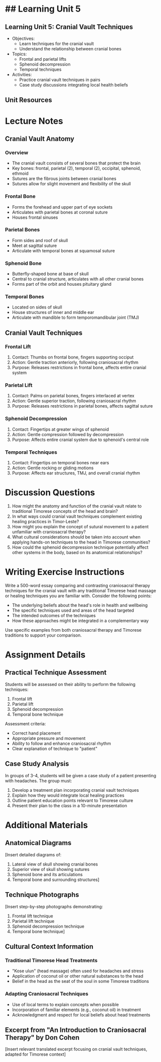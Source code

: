 # ## Learning Unit 5

## Learning Unit 5: Cranial Vault Techniques
- Objectives:
  * Learn techniques for the cranial vault
  * Understand the relationship between cranial bones
- Topics:
  * Frontal and parietal lifts
  * Sphenoid decompression
  * Temporal techniques
- Activities:
  * Practice cranial vault techniques in pairs
  * Case study discussions integrating local health beliefs

## Unit Resources

# Lecture Notes

## Cranial Vault Anatomy

### Overview
- The cranial vault consists of several bones that protect the brain
- Key bones: frontal, parietal (2), temporal (2), occipital, sphenoid, ethmoid
- Sutures are the fibrous joints between cranial bones
- Sutures allow for slight movement and flexibility of the skull

### Frontal Bone
- Forms the forehead and upper part of eye sockets
- Articulates with parietal bones at coronal suture
- Houses frontal sinuses

### Parietal Bones
- Form sides and roof of skull
- Meet at sagittal suture
- Articulate with temporal bones at squamosal suture

### Sphenoid Bone
- Butterfly-shaped bone at base of skull
- Central to cranial structure, articulates with all other cranial bones
- Forms part of the orbit and houses pituitary gland

### Temporal Bones
- Located on sides of skull
- House structures of inner and middle ear
- Articulate with mandible to form temporomandibular joint (TMJ)

## Cranial Vault Techniques

### Frontal Lift
1. Contact: Thumbs on frontal bone, fingers supporting occiput
2. Action: Gentle traction anteriorly, following craniosacral rhythm
3. Purpose: Releases restrictions in frontal bone, affects entire cranial system

### Parietal Lift
1. Contact: Palms on parietal bones, fingers interlaced at vertex
2. Action: Gentle superior traction, following craniosacral rhythm
3. Purpose: Releases restrictions in parietal bones, affects sagittal suture

### Sphenoid Decompression
1. Contact: Fingertips at greater wings of sphenoid
2. Action: Gentle compression followed by decompression
3. Purpose: Affects entire cranial system due to sphenoid's central role

### Temporal Techniques
1. Contact: Fingertips on temporal bones near ears
2. Action: Gentle rocking or gliding motions
3. Purpose: Affects ear structures, TMJ, and overall cranial rhythm

# Discussion Questions

1. How might the anatomy and function of the cranial vault relate to traditional Timorese concepts of the head and brain?
2. In what ways could cranial vault techniques complement existing healing practices in Timor-Leste?
3. How might you explain the concept of sutural movement to a patient unfamiliar with craniosacral therapy?
4. What cultural considerations should be taken into account when applying hands-on techniques to the head in Timorese communities?
5. How could the sphenoid decompression technique potentially affect other systems in the body, based on its anatomical relationships?

# Writing Exercise Instructions

Write a 500-word essay comparing and contrasting craniosacral therapy techniques for the cranial vault with any traditional Timorese head massage or healing techniques you are familiar with. Consider the following points:

- The underlying beliefs about the head's role in health and wellbeing
- The specific techniques used and areas of the head targeted
- The intended outcomes of the techniques
- How these approaches might be integrated in a complementary way

Use specific examples from both craniosacral therapy and Timorese traditions to support your comparison.

# Assignment Details

## Practical Technique Assessment

Students will be assessed on their ability to perform the following techniques:
1. Frontal lift
2. Parietal lift
3. Sphenoid decompression
4. Temporal bone technique

Assessment criteria:
- Correct hand placement
- Appropriate pressure and movement
- Ability to follow and enhance craniosacral rhythm
- Clear explanation of technique to "patient"

## Case Study Analysis

In groups of 3-4, students will be given a case study of a patient presenting with headaches. The group must:
1. Develop a treatment plan incorporating cranial vault techniques
2. Explain how they would integrate local healing practices
3. Outline patient education points relevant to Timorese culture
4. Present their plan to the class in a 10-minute presentation

# Additional Materials

## Anatomical Diagrams

[Insert detailed diagrams of:
1. Lateral view of skull showing cranial bones
2. Superior view of skull showing sutures
3. Sphenoid bone and its articulations
4. Temporal bone and surrounding structures]

## Technique Photographs

[Insert step-by-step photographs demonstrating:
1. Frontal lift technique
2. Parietal lift technique
3. Sphenoid decompression technique
4. Temporal bone technique]

## Cultural Context Information

### Traditional Timorese Head Treatments
- "Kose ulun" (head massage) often used for headaches and stress
- Application of coconut oil or other natural substances to the head
- Belief in the head as the seat of the soul in some Timorese traditions

### Adapting Craniosacral Techniques
- Use of local terms to explain concepts when possible
- Incorporation of familiar elements (e.g., coconut oil) in treatment
- Acknowledgment and respect for local beliefs about head treatments

## Excerpt from "An Introduction to Craniosacral Therapy" by Don Cohen

[Insert relevant translated excerpt focusing on cranial vault techniques, adapted for Timorese context]